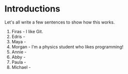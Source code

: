 # Introductions

Let's all write a few sentences to show how this works.

1. Firas - I like Git.
2. Edris - 
3. Maya -
4. Morgan - I'm a physics student who likes programming!
5. Annie - 
6. Abby - 
7. Paula - 
8. Michael - 
